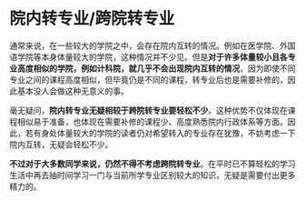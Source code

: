 # 院内转专业/跨院转专业

通常来说，在一些较大的学院之中，会存在院内互转的情况。例如在医学院、外国语学院等本身体量较大的学院，这种情况并不少见。但是**对于许多体量较小且各专业高度相似的学院，例如计科院，就几乎不会出现院内互转的情况**，因为即使不同专业之间的课程高度相似，但毕竟仍是不同的课程，转专业后也是需要补修的，因此基本没人会做这种无意义的事。

毫无疑问，**院内转专业无疑相较于跨院转专业要轻松不少**。这种优势不仅体现在课程相似易于准备，也体现在需要补修的课程少、高度熟悉院内行政体系等方面。因此，若有身处体量较大的学院的读者仍对希望转入的专业存在犹豫，不妨考虑一下院内互转，无疑会轻松不少。

**不过对于大多数同学来说，仍然不得不考虑跨院转专业**。在平时已不算轻松的学习生活中再去抽时间学习一门与当前所学专业区别较大的知识，无疑是需要付出更多精力的。